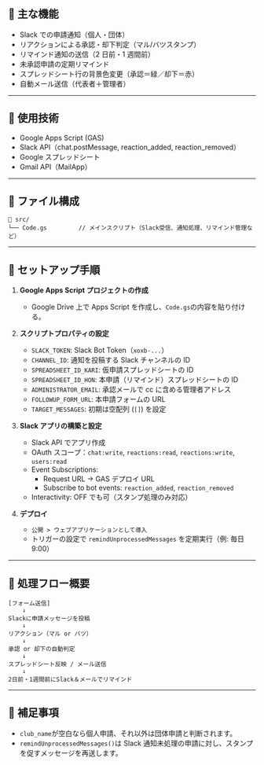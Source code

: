 ## 🧩 主な機能

- Slack での申請通知（個人・団体）
- リアクションによる承認・却下判定（マル/バツスタンプ）
- リマインド通知の送信（2 日前・1 週間前）
- 未承認申請の定期リマインド
- スプレッドシート行の背景色変更（承認＝緑／却下＝赤）
- 自動メール送信（代表者＋管理者）

---

## 🔧 使用技術

- Google Apps Script (GAS)
- Slack API（chat.postMessage, reaction_added, reaction_removed）
- Google スプレッドシート
- Gmail API（MailApp）

---

## 📂 ファイル構成

```
📁 src/
└── Code.gs         // メインスクリプト（Slack受信、通知処理、リマインド管理など）
```

---

## 🚀 セットアップ手順

1. **Google Apps Script プロジェクトの作成**

   - Google Drive 上で Apps Script を作成し、`Code.gs`の内容を貼り付ける。

2. **スクリプトプロパティの設定**

   - `SLACK_TOKEN`: Slack Bot Token（`xoxb-...`）
   - `CHANNEL_ID`: 通知を投稿する Slack チャンネルの ID
   - `SPREADSHEET_ID_KARI`: 仮申請スプレッドシートの ID
   - `SPREADSHEET_ID_HON`: 本申請（リマインド）スプレッドシートの ID
   - `ADMINISTRATOR_EMAIL`: 承認メールで cc に含める管理者アドレス
   - `FOLLOWUP_FORM_URL`: 本申請フォームの URL
   - `TARGET_MESSAGES`: 初期は空配列 (`[]`) を設定

3. **Slack アプリの構築と設定**

   - Slack API でアプリ作成
   - OAuth スコープ：`chat:write`, `reactions:read`, `reactions:write`, `users:read`
   - Event Subscriptions:
     - Request URL → GAS デプロイ URL
     - Subscribe to bot events: `reaction_added`, `reaction_removed`
   - Interactivity: OFF でも可（スタンプ処理のみ対応）

4. **デプロイ**
   - `公開 > ウェブアプリケーションとして導入`
   - トリガーの設定で `remindUnprocessedMessages` を定期実行（例: 毎日 9:00）

---

## 🔄 処理フロー概要

```
[フォーム送信]
    ↓
Slackに申請メッセージを投稿
    ↓
リアクション（マル or バツ）
    ↓
承認 or 却下の自動判定
    ↓
スプレッドシート反映 / メール送信
    ↓
2日前・1週間前にSlack＆メールでリマインド
```

---

## 📝 補足事項

- `club_name`が空白なら個人申請、それ以外は団体申請と判断されます。
- `remindUnprocessedMessages()`は Slack 通知未処理の申請に対し、スタンプを促すメッセージを再送します。
